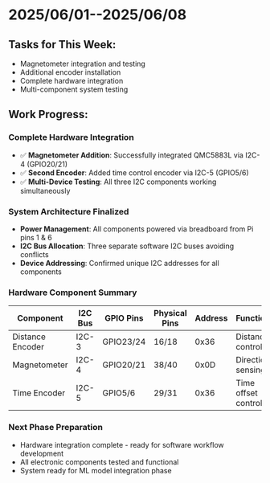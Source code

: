 # 2025/06/01--2025/06/08

## Tasks for This Week:

- Magnetometer integration and testing
- Additional encoder installation
- Complete hardware integration
- Multi-component system testing

## Work Progress:

### Complete Hardware Integration
- ✅ **Magnetometer Addition**: Successfully integrated QMC5883L via I2C-4 (GPIO20/21)
- ✅ **Second Encoder**: Added time control encoder via I2C-5 (GPIO5/6)
- ✅ **Multi-Device Testing**: All three I2C components working simultaneously

### System Architecture Finalized
- **Power Management**: All components powered via breadboard from Pi pins 1 & 6
- **I2C Bus Allocation**: Three separate software I2C buses avoiding conflicts
- **Device Addressing**: Confirmed unique I2C addresses for all components

### Hardware Component Summary
| Component         | I2C Bus | GPIO Pins | Physical Pins | Address | Function              | 3.3V Pin | GND Pin |
|-------------------|---------|-----------|---------------|---------|-----------------------|----------|---------|
| Distance Encoder  | I2C-3   | GPIO23/24 | 16/18         | 0x36    | Distance control      | Pin 1    | Pin 6   |
| Magnetometer      | I2C-4   | GPIO20/21 | 38/40         | 0x0D    | Direction sensing     | Pin 1    | Pin 6   |
| Time Encoder      | I2C-5   | GPIO5/6   | 29/31         | 0x36    | Time offset control   | Pin 1    | Pin 6   |

### Next Phase Preparation
- Hardware integration complete - ready for software workflow development
- All electronic components tested and functional
- System ready for ML model integration phase
